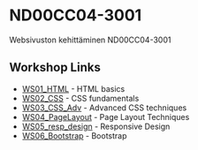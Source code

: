 # ND00CC04-3001
Websivuston kehittäminen ND00CC04-3001

## Workshop Links
- [WS01_HTML](WS01_HTML/index.html) - HTML basics
- [WS02_CSS](WS02_CSS/index.html) - CSS fundamentals
- [WS03_CSS_Adv](WS03_CSS_Adv/index.html) - Advanced CSS techniques
- [WS04_PageLayout](WS04_PageLayout/index.html) - Page Layout Techniques
- [WS05_resp_design](WS05_resp_design/index.html) - Responsive Design
- [WS06_Bootstrap](WS06_Bootstrap/index.html) - Bootstrap